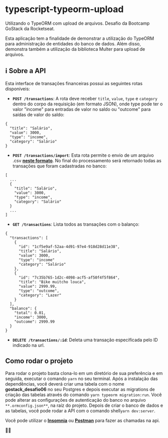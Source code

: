 # typescript-typeorm-upload
Utilizando o TypeORM com upload de arquivos. Desafio da Bootcamp GoStack da Rocketseat.

Esta aplicação tem a finalidade de demonstrar a utilização do TypeORM para administração de entidades do banco de dados. Além disso, demonstra também a utilização da biblioteca Multer para upload de arquivos.

## :information_source: Sobre a API

Esta interface de transações financeiras possui as seguintes rotas disponíveis:

- **`POST /transactions`**: A rota deve receber `title`, `value`, `type` e `category` dentro do corpo da requisição (em formato JSON), onde type pode ter o valor "income" para entradas de valor no saldo ou "outcome" para saídas de valor do saldo:

```
{
  "title": "Salário",
  "value": 3000,
  "type": "income",
  "category": "Salário"
}
```

- **`POST /transactions/import`**: Esta rota permite o envio de um arquivo .csv **[neste formato](https://github.com/marcelo-amorim/typescript-typeorm-upload/blob/master/demo/file.csv)**. No final do processamento será retornado todas as transações que foram cadastradas no banco:

```
[
  ...
  {
    "title": "Salário",
    "value": 3000,
    "type": "income",
    "category": "Salário"
  }
  ...
]
```

- **`GET /transactions`**: Lista todos as transações com o balanço:
```
{
  "transactions": [
    {
      "id": "1cf5e9af-52aa-4d91-97e4-918d28d11e38",
      "title": "Salário",
      "value": 3000,
      "type": "income"
      "category": "Salário"
    },
    {
      "id": "7c35b765-1d2c-4098-acf5-af50f4f5f864",
      "title": "Bike muitcho louca",
      "value": 2999.99,
      "type": "outcome",
      "category": "Lazer"
    }
  ],
  "balance": {
    "total": 0.01,
    "income": 3000,
    "outcome": 2999.99
  }
}
```

- **`DELETE /transactions/:id`**: Deleta uma transação especifícada pelo ID indicado na url.


## Como rodar o projeto

Para rodar o projeto basta clona-lo em um diretório de sua preferência e em seguida, executar o comando `yarn` no seu terminal.
Após a instalação das dependências, você deverá criar uma tabela com o nome **gostack_desafio06** no seu Postgres e depois executar as migrations de criação das tabelas através do comando `yarn typeorm migration:run`. Você pode alterar as configurações de autenticação do banco no arquivo `**.ormconfig.json**`, na raíz do projeto. Depois de criar o banco de dados e as tabelas, você pode rodar a API com o comando shell`yarn dev:server`.

Você pode utilizar o **[Insomnia](https://insomnia.rest/download/)** ou **[Postman](https://www.postman.com/)** para fazer as chamadas na api.

:metal::metal:
